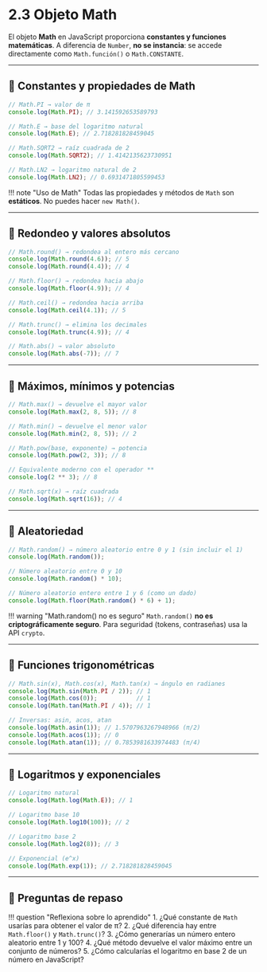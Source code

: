 # 2.3 Objeto Math

El objeto **Math** en JavaScript proporciona **constantes y funciones matemáticas**.
A diferencia de `Number`, **no se instancia**: se accede directamente como `Math.función()` o `Math.CONSTANTE`.

---

## 📌 Constantes y propiedades de Math

```js
// Math.PI → valor de π
console.log(Math.PI); // 3.141592653589793

// Math.E → base del logaritmo natural
console.log(Math.E); // 2.718281828459045

// Math.SQRT2 → raíz cuadrada de 2
console.log(Math.SQRT2); // 1.4142135623730951

// Math.LN2 → logaritmo natural de 2
console.log(Math.LN2); // 0.6931471805599453
```

!!! note "Uso de Math"
    Todas las propiedades y métodos de `Math` son **estáticos**.
    No puedes hacer `new Math()`.

---

## 📌 Redondeo y valores absolutos

```js
// Math.round() → redondea al entero más cercano
console.log(Math.round(4.6)); // 5
console.log(Math.round(4.4)); // 4

// Math.floor() → redondea hacia abajo
console.log(Math.floor(4.9)); // 4

// Math.ceil() → redondea hacia arriba
console.log(Math.ceil(4.1)); // 5

// Math.trunc() → elimina los decimales
console.log(Math.trunc(4.9)); // 4

// Math.abs() → valor absoluto
console.log(Math.abs(-7)); // 7
```

---

## 📌 Máximos, mínimos y potencias

```js
// Math.max() → devuelve el mayor valor
console.log(Math.max(2, 8, 5)); // 8

// Math.min() → devuelve el menor valor
console.log(Math.min(2, 8, 5)); // 2

// Math.pow(base, exponente) → potencia
console.log(Math.pow(2, 3)); // 8

// Equivalente moderno con el operador **
console.log(2 ** 3); // 8

// Math.sqrt(x) → raíz cuadrada
console.log(Math.sqrt(16)); // 4
```

---

## 📌 Aleatoriedad

```js
// Math.random() → número aleatorio entre 0 y 1 (sin incluir el 1)
console.log(Math.random());

// Número aleatorio entre 0 y 10
console.log(Math.random() * 10);

// Número aleatorio entero entre 1 y 6 (como un dado)
console.log(Math.floor(Math.random() * 6) + 1);
```

!!! warning "Math.random() no es seguro"
    `Math.random()` **no es criptográficamente seguro**.
    Para seguridad (tokens, contraseñas) usa la API `crypto`.

---

## 📌 Funciones trigonométricas

```js
// Math.sin(x), Math.cos(x), Math.tan(x) → ángulo en radianes
console.log(Math.sin(Math.PI / 2)); // 1
console.log(Math.cos(0));           // 1
console.log(Math.tan(Math.PI / 4)); // 1

// Inversas: asin, acos, atan
console.log(Math.asin(1)); // 1.5707963267948966 (π/2)
console.log(Math.acos(1)); // 0
console.log(Math.atan(1)); // 0.7853981633974483 (π/4)
```

---

## 📌 Logaritmos y exponenciales

```js
// Logaritmo natural
console.log(Math.log(Math.E)); // 1

// Logaritmo base 10
console.log(Math.log10(100)); // 2

// Logaritmo base 2
console.log(Math.log2(8)); // 3

// Exponencial (e^x)
console.log(Math.exp(1)); // 2.718281828459045
```

---

## 📝 Preguntas de repaso

!!! question "Reflexiona sobre lo aprendido"
    1. ¿Qué constante de `Math` usarías para obtener el valor de π?
    2. ¿Qué diferencia hay entre `Math.floor()` y `Math.trunc()`?
    3. ¿Cómo generarías un número entero aleatorio entre 1 y 100?
    4. ¿Qué método devuelve el valor máximo entre un conjunto de números?
    5. ¿Cómo calcularías el logaritmo en base 2 de un número en JavaScript?
